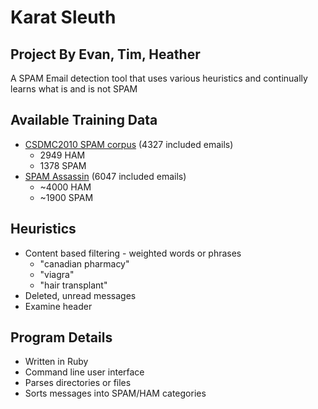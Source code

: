 # Karat Sleuth
## Project By Evan, Tim, Heather


A SPAM Email detection tool that uses various heuristics and continually learns
what is and is not SPAM


## Available Training Data

* [CSDMC2010 SPAM corpus](http://csmining.org/index.php/spam-email-datasets-.html) (4327 included emails)
  * 2949 HAM
  * 1378 SPAM
* [SPAM Assassin](http://spamassassin.apache.org/publiccorpus/) (6047 included emails)
  * ~4000 HAM
  * ~1900 SPAM


## Heuristics
* Content based filtering - weighted words or phrases
  * "canadian pharmacy"
  * "viagra"
  * "hair transplant"
* Deleted, unread messages
* Examine header


## Program Details
* Written in Ruby
* Command line user interface
* Parses directories or files
* Sorts messages into SPAM/HAM categories  
